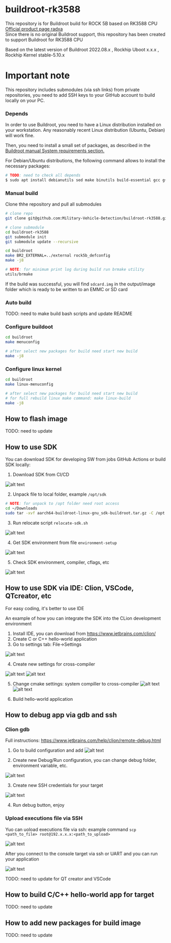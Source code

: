 # buildroot-rk3588

This repository is for Buildroot build for ROCK 5B based on RK3588 CPU [Official product page radxa](https://wiki.radxa.com/Rock5) <br>
Since there is no original Buildroot support, this repository has been created to support Buildroot for RK3588 CPU

Based on the latest version of Buildroot 2022.08.x , Rockhip Uboot x.x.x , Rockhip Kernel stable-5.10.x


# Important note
This repository includes submodules (via ssh links) from private repositories, you need to add SSH keys to your GitHub account to build locally on your PC.


### Depends
In order to use Buildroot, you need to have a Linux distribution installed on your workstation. Any reasonably recent Linux distribution (Ubuntu, Debian) will work fine.

Then, you need to install a small set of packages, as described in the [Buildroot manual System requirements section.](https://buildroot.org/downloads/manual/manual.html#requirement)

For Debian/Ubuntu distributions, the following command allows to install the necessary packages:

```bash
# TODO: need to check all depends
$ sudo apt install debianutils sed make binutils build-essential gcc g++ bash patch gzip bzip2 perl tar cpio unzip rsync file bc git
```

### Manual build

Clone thhe repository and pull all submodules

```bash
# clone repo
git clone git@github.com:Military-Vehicle-Detection/buildroot-rk3588.git

# clone submodule
cd buildroot-rk3588
git submodule init
git submodule update --recursive

cd buildroot
make BR2_EXTERNAL=../external rock5b_defconfig
make -j8

# NOTE: for minimum print log during build run brmake utility 
utils/brmake
```

If the build was successful, you will find `sdcard.img` in the output/image folder which is ready to be written to an EMMC or SD card

### Auto build
TODO: need to make build bash scripts and update README

### Configure buildoot

```bash
cd buildroot
make menuconfig

# after select new packages for build need start new build
make -j8
```

### Configure linux kernel 

```bash
cd buildroot
make linux-menuconfig

# after select new packages for build need start new build
# for full rebuild linux make command: make linux-build
make -j8
```


## How to flash image
TODO: need to update


## How to use SDK

You can download SDK for developing SW from jobs GitHub Actions or build SDK locally:

1. Download SDK from CI/CD

![alt text](https://github.com/Military-Vehicle-Detection/buildroot-rk3588/blob/bsp/doc/images/ScreenShot%202022-11-20%20%D0%B2%2014.01.39.png)

2. Unpack file to local folder, example `/opt/sdk`

```bash
# NOTE: for unpack to /opt folder need root access
cd ~/Downloads
sudo tar -xvf aarch64-buildroot-linux-gnu_sdk-buildroot.tar.gz -C /opt
```

3. Run relocate script `relocate-sdk.sh`

![alt text](https://github.com/Military-Vehicle-Detection/buildroot-rk3588/raw/bsp/doc/images/sdk.png)

4. Get SDK environment from file `environment-setup`

![alt text](https://github.com/Military-Vehicle-Detection/buildroot-rk3588/raw/bsp/doc/images/env.png)

5. Check SDK environment, compiler, cflags, etc

![alt text](https://github.com/Military-Vehicle-Detection/buildroot-rk3588/raw/bsp/doc/images/gcc.png)

## How to use SDK via IDE: Clion, VSCode, QTcreator, etc

For easy coding, it's better to use IDE

An example of how you can integrate the SDK into the CLion development environment

1. Install IDE, you can download from https://www.jetbrains.com/clion/
2. Create C or C++ hello-world application
3. Go to settings tab: File->Settings

![alt text](https://github.com/Military-Vehicle-Detection/buildroot-rk3588/raw/bsp/doc/images/clion/1.png)

4. Create new settings for cross-compiler 

![alt text](https://github.com/Military-Vehicle-Detection/buildroot-rk3588/raw/bsp/doc/images/clion/2.png)
![alt text](https://github.com/Military-Vehicle-Detection/buildroot-rk3588/raw/bsp/doc/images/clion/3.png)

5. Change cmake settings: system compiller to cross-compiler 
![alt text](https://github.com/Military-Vehicle-Detection/buildroot-rk3588/raw/bsp/doc/images/clion/4.png)
![alt text](https://github.com/Military-Vehicle-Detection/buildroot-rk3588/raw/bsp/doc/images/clion/5.png)

6. Build hello-world application 


## How to debug app via gdb and ssh

### Clion gdb

Full instructions: https://www.jetbrains.com/help/clion/remote-debug.html

1. Go to build configuration and add 
![alt text](https://github.com/Military-Vehicle-Detection/buildroot-rk3588/raw/bsp/doc/images/clion/6.png)

2. Create new Debug/Run configuration, you can change debug folder, environment variable, etc. 

![alt text](https://github.com/Military-Vehicle-Detection/buildroot-rk3588/raw/bsp/doc/images/clion/11.png)

3. Create new SSH credentials for your target

![alt text](https://github.com/Military-Vehicle-Detection/buildroot-rk3588/raw/bsp/doc/images/clion/7.png)

4. Run debug button, enjoy 

### Upload executions file via SSH

Yuo can uoload executions file via ssh: example command `scp <path_to_file> root@192.x.x.x:<path_to_upload>`

![alt text](https://github.com/Military-Vehicle-Detection/buildroot-rk3588/raw/bsp/doc/images/clion/9.png)

After you connect to the console target via ssh or UART and you can run your application

![alt text](https://github.com/Military-Vehicle-Detection/buildroot-rk3588/raw/bsp/doc/images/clion/10.png)


TODO: need to update for QT creator and VSCode


## How to build C/C++ hello-world app for target
TODO: need to update

## How to add new packages for build image
TODO: need to update

